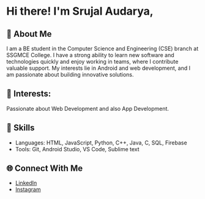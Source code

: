 # Hi there! I'm Srujal Audarya,

## 🌟 About Me
I am a BE student in the Computer Science and Engineering (CSE) branch at SSGMCE College. I have a strong ability to learn new software and technologies quickly and enjoy working in teams, where I contribute valuable support. My interests lie in Android and web development, and I am passionate about building innovative solutions.

## 🚀 Interests: 
Passionate about Web Development and also App Development.

## 🚀 Skills
- Languages: HTML, JavaScript, Python, C++, Java, C, SQL, Firebase
- Tools: Git, Android Studio, VS Code, Sublime text

## 🌐 Connect With Me
- [LinkedIn](https://linkedin.com/in/srujal-audarya)
- [Instagram](https://www.instagram.com/)
